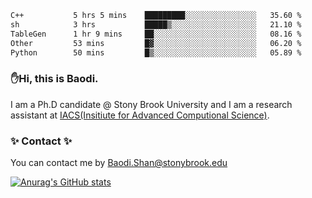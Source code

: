 <!--START_SECTION:waka-->

```txt
C++           5 hrs 5 mins    █████████░░░░░░░░░░░░░░░░   35.60 %
sh            3 hrs           █████▒░░░░░░░░░░░░░░░░░░░   21.10 %
TableGen      1 hr 9 mins     ██░░░░░░░░░░░░░░░░░░░░░░░   08.16 %
Other         53 mins         █▓░░░░░░░░░░░░░░░░░░░░░░░   06.20 %
Python        50 mins         █▒░░░░░░░░░░░░░░░░░░░░░░░   05.89 %
```

<!--END_SECTION:waka-->

### ✋Hi, this is Baodi. 

I am a Ph.D candidate @ Stony Brook University and I am a research assistant at [IACS(Insitiute for Advanced Computional Science)](https://iacs.stonybrook.edu/).

### ✨ Contact ✨

You can contact me by [Baodi.Shan@stonybrook.edu](mailto:Baodi.Shan@stonybrook.edu)

[![Anurag's GitHub stats](https://github-readme-stats.vercel.app/api?username=lwshanbd&theme=jolly&show_icons=true&count_private=true&include_all_commits=true)](https://github.com/anuraghazra/github-readme-stats)



<!--
**lwshanbd/lwshanbd** is a ✨ _special_ ✨ repository because its `README.md` (this file) appears on your GitHub profile.

Here are some ideas to get you started:

- 🔭 I’m currently working on ...
- 🌱 I’m currently learning ...
- 👯 I’m looking to collaborate on ...
- 🤔 I’m looking for help with ...
- 💬 Ask me about ...
- 📫 How to reach me: ...
- 😄 Pronouns: ...
- ⚡ Fun fact: ...
-->
